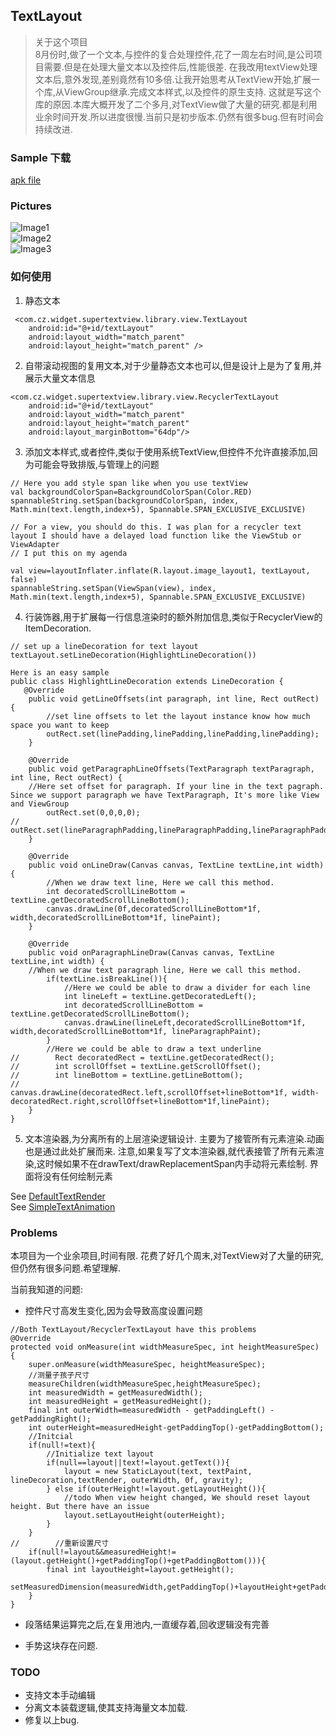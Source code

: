 ## TextLayout

> 关于这个项目<br>
8月份时,做了一个文本,与控件的复合处理控件,花了一周左右时间,是公司项目需要.但是在处理大量文本以及控件后,性能很差. 在我改用textView处理文本后,意外发现,差别竟然有10多倍.让我开始思考从TextView开始,扩展一个库,从ViewGroup继承.完成文本样式,以及控件的原生支持. 这就是写这个库的原因.本库大概开发了二个多月,对TextView做了大量的研究.都是利用业余时间开发.所以进度很慢.当前只是初步版本.仍然有很多bug.但有时间会持续改进.


### Sample 下载
[apk file](https://github.com/momodae/SuperTextView/blob/master/apk/app-debug.apk?raw=true)
    
### Pictures

![Image1](https://github.com/momodae/SuperTextView/blob/master/image/image1.gif?raw=true)<br>
![Image2](https://github.com/momodae/SuperTextView/blob/master/image/image2.gif?raw=true)<br>
![Image3](https://github.com/momodae/SuperTextView/blob/master/image/image3.gif?raw=true)<br>

### 如何使用

1. 静态文本
```
 <com.cz.widget.supertextview.library.view.TextLayout
    android:id="@+id/textLayout"
    android:layout_width="match_parent"
    android:layout_height="match_parent" />
```
  
2. 自带滚动视图的复用文本,对于少量静态文本也可以,但是设计上是为了复用,并展示大量文本信息

```
<com.cz.widget.supertextview.library.view.RecyclerTextLayout
    android:id="@+id/textLayout"
    android:layout_width="match_parent"
    android:layout_height="match_parent"
    android:layout_marginBottom="64dp"/>
```

3. 添加文本样式,或者控件,类似于使用系统TextView,但控件不允许直接添加,回为可能会导致排版,与管理上的问题

```
// Here you add style span like when you use textView
val backgroundColorSpan=BackgroundColorSpan(Color.RED)
spannableString.setSpan(backgroundColorSpan, index, Math.min(text.length,index+5), Spannable.SPAN_EXCLUSIVE_EXCLUSIVE)

// For a view, you should do this. I was plan for a recycler text layout I should have a delayed load function like the ViewStub or ViewAdapter
// I put this on my agenda

val view=layoutInflater.inflate(R.layout.image_layout1, textLayout, false)
spannableString.setSpan(ViewSpan(view), index, Math.min(text.length,index+5), Spannable.SPAN_EXCLUSIVE_EXCLUSIVE)
```

4. 行装饰器,用于扩展每一行信息渲染时的额外附加信息,类似于RecyclerView的ItemDecoration.

```
// set up a lineDecoration for text layout
textLayout.setLineDecoration(HighlightLineDecoration())

Here is an easy sample
public class HighlightLineDecoration extends LineDecoration {
   @Override
    public void getLineOffsets(int paragraph, int line, Rect outRect) {
        //set line offsets to let the layout instance know how much space you want to keep
        outRect.set(linePadding,linePadding,linePadding,linePadding);
    }

    @Override
    public void getParagraphLineOffsets(TextParagraph textParagraph, int line, Rect outRect) {
    //Here set offset for paragraph. If your line in the text pagraph. Since we support paragraph we have TextParagraph, It's more like View and ViewGroup 
        outRect.set(0,0,0,0);
//        outRect.set(lineParagraphPadding,lineParagraphPadding,lineParagraphPadding,lineParagraphPadding);
    }

    @Override
    public void onLineDraw(Canvas canvas, TextLine textLine,int width) {
        //When we draw text line, Here we call this method.
        int decoratedScrollLineBottom = textLine.getDecoratedScrollLineBottom();
        canvas.drawLine(0f,decoratedScrollLineBottom*1f, width,decoratedScrollLineBottom*1f, linePaint);
    }

    @Override
    public void onParagraphLineDraw(Canvas canvas, TextLine textLine,int width) {
    //When we draw text paragraph line, Here we call this method.
        if(textLine.isBreakLine()){
            //Here we could be able to draw a divider for each line
            int lineLeft = textLine.getDecoratedLeft();
            int decoratedScrollLineBottom = textLine.getDecoratedScrollLineBottom();
            canvas.drawLine(lineLeft,decoratedScrollLineBottom*1f, width,decoratedScrollLineBottom*1f, lineParagraphPaint);
        }
        //Here we could be able to draw a text underline
//        Rect decoratedRect = textLine.getDecoratedRect();
//        int scrollOffset = textLine.getScrollOffset();
//        int lineBottom = textLine.getLineBottom();
//        canvas.drawLine(decoratedRect.left,scrollOffset+lineBottom*1f, width-decoratedRect.right,scrollOffset+lineBottom*1f,linePaint);
    }
}
``` 

5. 文本渲染器,为分离所有的上层渲染逻辑设计. 主要为了接管所有元素渲染.动画也是通过此处扩展而来.
注意,如果复写了文本渲染器,就代表接管了所有元素渲染,这时候如果不在drawText/drawReplacementSpan内手动将元素绘制.
界面将没有任何绘制元素

See [DefaultTextRender](library/src/main/java/com/cz/widget/supertextview/library/render/DefaultTextRender)<br>
See [SimpleTextAnimation](library/src/main/java/com/cz/widget/supertextview/library/animation/SimpleTextAnimation)<br>


### Problems
本项目为一个业余项目,时间有限. 花费了好几个周末,对TextView对了大量的研究,但仍然有很多问题.希望理解.

当前我知道的问题:
*  控件尺寸高发生变化,因为会导致高度设置问题

```
//Both TextLayout/RecyclerTextLayout have this problems
@Override
protected void onMeasure(int widthMeasureSpec, int heightMeasureSpec) {
    super.onMeasure(widthMeasureSpec, heightMeasureSpec);
    //测量子孩子尺寸
    measureChildren(widthMeasureSpec,heightMeasureSpec);
    int measuredWidth = getMeasuredWidth();
    int measuredHeight = getMeasuredHeight();
    final int outerWidth=measuredWidth - getPaddingLeft() - getPaddingRight();
    int outerHeight=measuredHeight-getPaddingTop()-getPaddingBottom();
    //Initcial
    if(null!=text){
        //Initialize text layout
        if(null==layout||text!=layout.getText()){
            layout = new StaticLayout(text, textPaint, lineDecoration,textRender, outerWidth, 0f, gravity);
        } else if(outerHeight!=layout.getLayoutHeight()){
            //todo When view height changed, We should reset layout height. But there have an issue
            layout.setLayoutHeight(outerHeight);
        }
    }
//        //重新设置尺寸
    if(null!=layout&&measuredHeight!=(layout.getHeight()+getPaddingTop()+getPaddingBottom())){
        final int layoutHeight=layout.getHeight();
        setMeasuredDimension(measuredWidth,getPaddingTop()+layoutHeight+getPaddingBottom());
    }
}
```

* 段落结果运算完之后,在复用池内,一直缓存着,回收逻辑没有完善

* 手势这块存在问题.
 

### TODO
* 支持文本手动编辑
* 分离文本装载逻辑,使其支持海量文本加载. 
* 修复以上bug.
